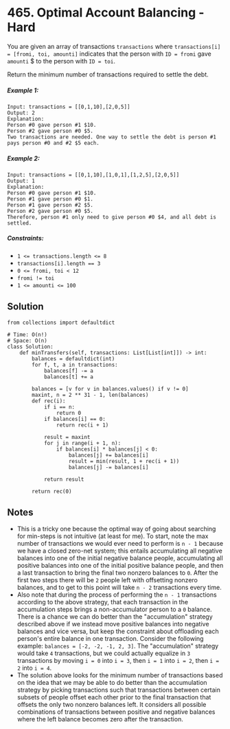 # 465. Optimal Account Balancing - Hard

You are given an array of transactions `transactions` where `transactions[i] = [fromi, toi, amounti]` indicates that the person with `ID = fromi` gave `amounti` $ to the person with `ID = toi`.

Return the minimum number of transactions required to settle the debt.

##### Example 1:

```
Input: transactions = [[0,1,10],[2,0,5]]
Output: 2
Explanation:
Person #0 gave person #1 $10.
Person #2 gave person #0 $5.
Two transactions are needed. One way to settle the debt is person #1 pays person #0 and #2 $5 each.
```

##### Example 2:

```
Input: transactions = [[0,1,10],[1,0,1],[1,2,5],[2,0,5]]
Output: 1
Explanation:
Person #0 gave person #1 $10.
Person #1 gave person #0 $1.
Person #1 gave person #2 $5.
Person #2 gave person #0 $5.
Therefore, person #1 only need to give person #0 $4, and all debt is settled.
```

##### Constraints:

- `1 <= transactions.length <= 8`
- `transactions[i].length == 3`
- `0 <= fromi, toi < 12`
- `fromi != toi`
- `1 <= amounti <= 100`

## Solution

```
from collections import defaultdict

# Time: O(n!)
# Space: O(n)
class Solution:
    def minTransfers(self, transactions: List[List[int]]) -> int:
        balances = defaultdict(int)
        for f, t, a in transactions:
            balances[f] -= a
            balances[t] += a

        balances = [v for v in balances.values() if v != 0]
        maxint, n = 2 ** 31 - 1, len(balances)
        def rec(i):
            if i == n:
                return 0
            if balances[i] == 0:
                return rec(i + 1)

            result = maxint
            for j in range(i + 1, n):
                if balances[i] * balances[j] < 0:
                    balances[j] += balances[i]
                    result = min(result, 1 + rec(i + 1))
                    balances[j] -= balances[i]
                    
            return result
        
        return rec(0)
```

## Notes
- This is a tricky one because the optimal way of going about searching for min-steps is not intuitive (at least for me). To start, note the max number of transactions we would ever need to perform is `n - 1` because we have a closed zero-net system; this entails accumulating all negative balances into one of the initial negative balance people, accumulating all positive balances into one of the initial positive balance people, and then a last transaction to bring the final two nonzero balances to `0`. After the first two steps there will be `2` people left with offsetting nonzero balances, and to get to this point will take `n - 2` transactions every time. 
- Also note that during the process of performing the `n - 1` transactions according to the above strategy, that each transaction in the accumulation steps brings a non-accumulator person to a `0` balance. There is a chance we can do better than the "accumulation" strategy described above if we instead move positive balances into negative balances and vice versa, but keep the constraint about offloading each person's entire balance in one transaction. Consider the following example: `balances = [-2, -2, -1, 2, 3]`. The "accumulation" strategy would take `4` transactions, but we could actually equalize in `3` transactions by moving `i = 0` into `i = 3`, then `i = 1` into `i = 2`, then `i = 2` into `i = 4`.
- The solution above looks for the minimum number of transactions based on the idea that we may be able to do better than the accumulation strategy by picking transactions such that transactions between certain subsets of people offset each other prior to the final transaction that offsets the only two nonzero balances left. It considers all possible combinations of transactions between positive and negative balances where the left balance becomes zero after the transaction.